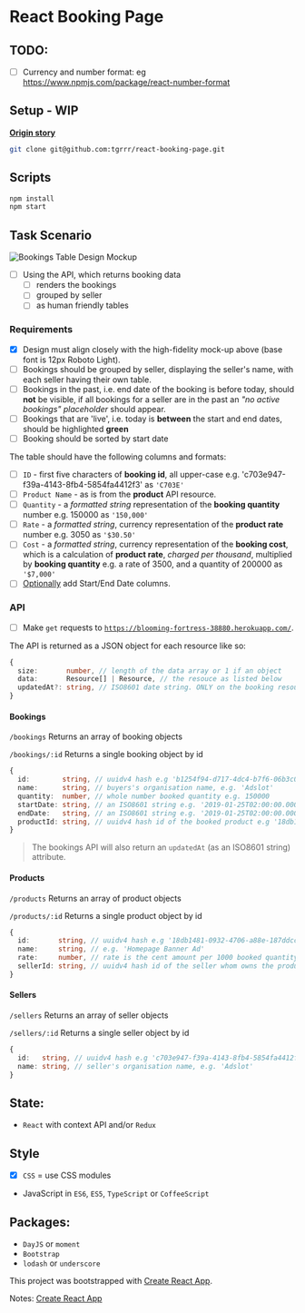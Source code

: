 # React Booking Page

## TODO:

- [ ] Currency and number format: eg https://www.npmjs.com/package/react-number-format


## Setup - WIP

[**Origin story**](http://github.com/tgrrr/react-booking-page)

```bash
git clone git@github.com:tgrrr/react-booking-page.git
```

## Scripts

```bash
npm install
npm start
```

## Task Scenario

![Bookings Table Design Mockup](https://user-images.githubusercontent.com/908155/43172577-41114f3c-8ff3-11e8-849a-18c6cbb8f1f0.png)

- [ ] Using the API, which returns booking data
  - [ ] renders the bookings
  - [ ] grouped by seller
  - [ ] as human friendly tables

### Requirements

- [x] Design must align closely with the high-fidelity mock-up above (base font is 12px Roboto Light).
- [ ] Bookings should be grouped by seller, displaying the seller's name, with each seller having their own table.
- [ ] Bookings in the past, i.e. end date of the booking is before today, should **not** be visible, if all bookings for a seller are in the past an *"no active bookings" placeholder* should appear.
- [ ] Bookings that are 'live', i.e. today is **between** the start and end dates, should be highlighted **green**
- [ ] Booking should be sorted by start date

The table should have the following columns and formats:

- [ ] `ID` - first five characters of **booking id**, all upper-case e.g. 'c703e947-f39a-4143-8fb4-5854fa4412f3' as `'C703E'`
- [ ] `Product Name` - as is from the **product** API resource.
- [ ] `Quantity` - a *formatted string* representation of the **booking quantity** number e.g. 150000 as `'150,000'`
- [ ] `Rate` - a *formatted string*, currency representation of the **product rate** number e.g. 3050 as `'$30.50'`
- [ ] `Cost` - a *formatted string*, currency representation of the **booking cost**, which is a calculation of **product rate**, *charged per thousand*, multiplied by **booking quantity** e.g. a rate of 3500, and a quantity of 200000 as `'$7,000'`
- [ ] <u>Optionally</u> add Start/End Date columns.

### API

- [ ] Make `get` requests to [`https://blooming-fortress-38880.herokuapp.com/`](https://blooming-fortress-38880.herokuapp.com/).

The API is returned as a JSON object for each resource like so:

```typescript
{
  size:       number, // length of the data array or 1 if an object
  data:       Resource[] | Resource, // the resouce as listed below
  updatedAt?: string, // ISO8601 date string. ONLY on the booking resource
}
```

#### Bookings

`/bookings`
Returns an array of booking objects

`/bookings/:id`
Returns a single booking object by id

```typescript
{
  id:        string, // uuidv4 hash e.g 'b1254f94-d717-4dc4-b7f6-06b3c00d77a1'
  name:      string, // buyers's organisation name, e.g. 'Adslot'
  quantity:  number, // whole number booked quantity e.g. 150000
  startDate: string, // an ISO8601 string e.g. '2019-01-25T02:00:00.000Z'
  endDate:   string, // an ISO8601 string e.g. '2019-01-25T02:00:00.000Z'
  productId: string, // uuidv4 hash id of the booked product e.g '18db1481-0932-4706-a88e-187ddcc41017'
}
```

> The bookings API will also return an `updatedAt` (as an ISO8601 string) attribute.

#### Products

`/products`
Returns an array of product objects

`/products/:id`
Returns a single product object by id

```typescript
{
  id:       string, // uuidv4 hash e.g '18db1481-0932-4706-a88e-187ddcc41017'
  name:     string, // e.g. 'Homepage Banner Ad'
  rate:     number, // rate is the cent amount per 1000 booked quantity, e.g. 5000 is '$50.00'
  sellerId: string, // uuidv4 hash id of the seller whom owns the product e.g 'c703e947-f39a-4143-8fb4-5854fa4412f3'
}
```

#### Sellers
`/sellers`
Returns an array of seller objects

`/sellers/:id`
Returns a single seller object by id

```typescript
{
  id:   string, // uuidv4 hash e.g 'c703e947-f39a-4143-8fb4-5854fa4412f3'
  name: string, // seller's organisation name, e.g. 'Adslot'
}
```

## State:

* `React` with context API and/or `Redux`

## Style

- [x] `CSS` = use CSS modules
* JavaScript in `ES6`, `ES5`, `TypeScript` or `CoffeeScript`

## Packages: 

* `DayJS` or `moment`
* `Bootstrap`
* `lodash` or `underscore`

This project was bootstrapped with [Create React App](https://github.com/facebook/create-react-app).

Notes: [Create React App](./docs/CREATE-REACT-APP.md)
